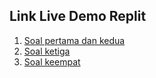 ## Link Live Demo Replit

1. [Soal pertama dan kedua](https://replit.com/@diarih/0102-recrusive#index.js)
2. [Soal ketiga](https://replit.com/@diarih/03-recrusive#index.js)
3. [Soal keempat](https://replit.com/@diarih/04-recrusive#index.js)